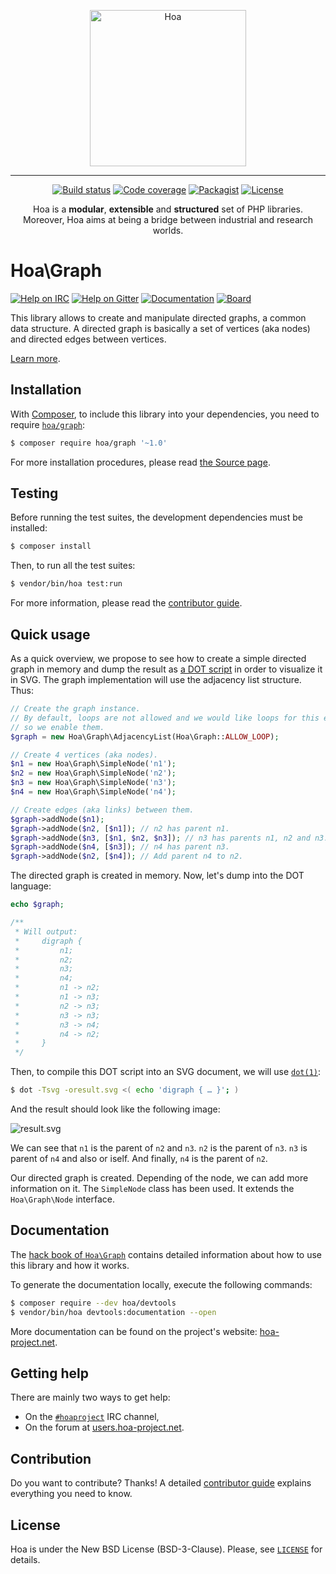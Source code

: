 <p align="center">
  <img src="https://static.hoa-project.net/Image/Hoa.svg" alt="Hoa" width="250px" />
</p>

---

<p align="center">
  <a href="https://travis-ci.org/hoaproject/Graph"><img src="https://img.shields.io/travis/hoaproject/Graph/master.svg" alt="Build status" /></a>
  <a href="https://coveralls.io/github/hoaproject/Graph?branch=master"><img src="https://img.shields.io/coveralls/hoaproject/Graph/master.svg" alt="Code coverage" /></a>
  <a href="https://packagist.org/packages/hoa/graph"><img src="https://img.shields.io/packagist/dt/hoa/graph.svg" alt="Packagist" /></a>
  <a href="https://hoa-project.net/LICENSE"><img src="https://img.shields.io/packagist/l/hoa/graph.svg" alt="License" /></a>
</p>
<p align="center">
  Hoa is a <strong>modular</strong>, <strong>extensible</strong> and
  <strong>structured</strong> set of PHP libraries.<br />
  Moreover, Hoa aims at being a bridge between industrial and research worlds.
</p>

# Hoa\Graph

[![Help on IRC](https://img.shields.io/badge/help-%23hoaproject-ff0066.svg)](https://webchat.freenode.net/?channels=#hoaproject)
[![Help on Gitter](https://img.shields.io/badge/help-gitter-ff0066.svg)](https://gitter.im/hoaproject/central)
[![Documentation](https://img.shields.io/badge/documentation-hack_book-ff0066.svg)](https://central.hoa-project.net/Documentation/Library/Graph)
[![Board](https://img.shields.io/badge/organisation-board-ff0066.svg)](https://waffle.io/hoaproject/graph)

This library allows to create and manipulate directed graphs, a common data
structure. A directed graph is basically a set of vertices (aka nodes) and
directed edges between vertices.

[Learn more](https://central.hoa-project.net/Documentation/Library/Graph).

## Installation

With [Composer](https://getcomposer.org/), to include this library into
your dependencies, you need to
require [`hoa/graph`](https://packagist.org/packages/hoa/graph):

```sh
$ composer require hoa/graph '~1.0'
```

For more installation procedures, please read [the Source
page](https://hoa-project.net/Source.html).

## Testing

Before running the test suites, the development dependencies must be installed:

```sh
$ composer install
```

Then, to run all the test suites:

```sh
$ vendor/bin/hoa test:run
```

For more information, please read the [contributor
guide](https://hoa-project.net/Literature/Contributor/Guide.html).

## Quick usage

As a quick overview, we propose to see how to create a simple directed graph in
memory and dump the result as [a DOT
script](http://graphviz.org/content/dot-language) in order to visualize it in
SVG. The graph implementation will use the adjacency list structure. Thus:

```php
// Create the graph instance.
// By default, loops are not allowed and we would like loops for this example,
// so we enable them.
$graph = new Hoa\Graph\AdjacencyList(Hoa\Graph::ALLOW_LOOP);

// Create 4 vertices (aka nodes).
$n1 = new Hoa\Graph\SimpleNode('n1');
$n2 = new Hoa\Graph\SimpleNode('n2');
$n3 = new Hoa\Graph\SimpleNode('n3');
$n4 = new Hoa\Graph\SimpleNode('n4');

// Create edges (aka links) between them.
$graph->addNode($n1);
$graph->addNode($n2, [$n1]); // n2 has parent n1.
$graph->addNode($n3, [$n1, $n2, $n3]); // n3 has parents n1, n2 and n3.
$graph->addNode($n4, [$n3]); // n4 has parent n3.
$graph->addNode($n2, [$n4]); // Add parent n4 to n2.
```

The directed graph is created in memory. Now, let's dump into the DOT language:

```php
echo $graph;

/**
 * Will output:
 *     digraph {
 *         n1;
 *         n2;
 *         n3;
 *         n4;
 *         n1 -> n2;
 *         n1 -> n3;
 *         n2 -> n3;
 *         n3 -> n3;
 *         n3 -> n4;
 *         n4 -> n2;
 *     }
 */
```

Then, to compile this DOT script into an SVG document, we will use
[`dot(1)`](http://graphviz.org/pdf/dot.1.pdf):

```sh
$ dot -Tsvg -oresult.svg <( echo 'digraph { … }'; )
```

And the result should look like the following image:

![result.svg](https://central.hoa-project.net/Resource/Library/Graph/Documentation/Image/Simple.svg?format=raw)

We can see that `n1` is the parent of `n2` and `n3`. `n2` is the parent of `n3`.
`n3` is parent of `n4` and also or iself. And finally, `n4` is the parent of
`n2`.

Our directed graph is created. Depending of the node, we can add more
information on it. The `SimpleNode` class has been used. It extends the
`Hoa\Graph\Node` interface.

## Documentation

The
[hack book of `Hoa\Graph`](https://central.hoa-project.net/Documentation/Library/Graph)
contains detailed information about how to use this library and how it works.

To generate the documentation locally, execute the following commands:

```sh
$ composer require --dev hoa/devtools
$ vendor/bin/hoa devtools:documentation --open
```

More documentation can be found on the project's website:
[hoa-project.net](https://hoa-project.net/).

## Getting help

There are mainly two ways to get help:

  * On the [`#hoaproject`](https://webchat.freenode.net/?channels=#hoaproject)
    IRC channel,
  * On the forum at [users.hoa-project.net](https://users.hoa-project.net).

## Contribution

Do you want to contribute? Thanks! A detailed [contributor
guide](https://hoa-project.net/Literature/Contributor/Guide.html) explains
everything you need to know.

## License

Hoa is under the New BSD License (BSD-3-Clause). Please, see
[`LICENSE`](https://hoa-project.net/LICENSE) for details.
